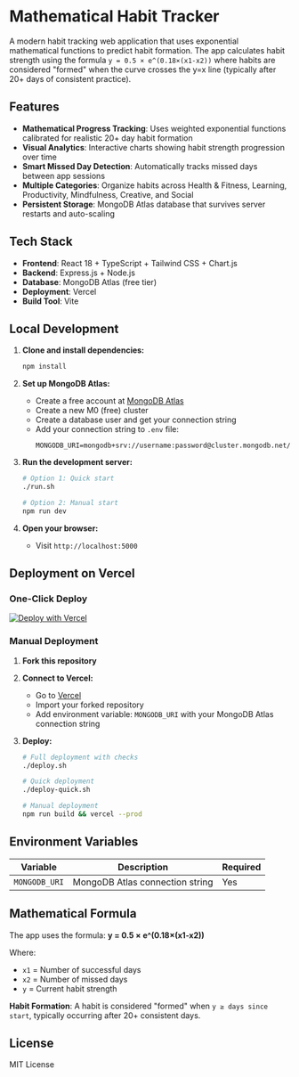 # Mathematical Habit Tracker

A modern habit tracking web application that uses exponential mathematical functions to predict habit formation. The app calculates habit strength using the formula `y = 0.5 × e^(0.18×(x1-x2))` where habits are considered "formed" when the curve crosses the y=x line (typically after 20+ days of consistent practice).

## Features

- **Mathematical Progress Tracking**: Uses weighted exponential functions calibrated for realistic 20+ day habit formation
- **Visual Analytics**: Interactive charts showing habit strength progression over time
- **Smart Missed Day Detection**: Automatically tracks missed days between app sessions
- **Multiple Categories**: Organize habits across Health & Fitness, Learning, Productivity, Mindfulness, Creative, and Social
- **Persistent Storage**: MongoDB Atlas database that survives server restarts and auto-scaling

## Tech Stack

- **Frontend**: React 18 + TypeScript + Tailwind CSS + Chart.js
- **Backend**: Express.js + Node.js
- **Database**: MongoDB Atlas (free tier)
- **Deployment**: Vercel
- **Build Tool**: Vite

## Local Development

1. **Clone and install dependencies:**
   ```bash
   npm install
   ```

2. **Set up MongoDB Atlas:**
   - Create a free account at [MongoDB Atlas](https://cloud.mongodb.com)
   - Create a new M0 (free) cluster
   - Create a database user and get your connection string
   - Add your connection string to `.env` file:
     ```
     MONGODB_URI=mongodb+srv://username:password@cluster.mongodb.net/habitsdb
     ```

3. **Run the development server:**
   ```bash
   # Option 1: Quick start
   ./run.sh
   
   # Option 2: Manual start
   npm run dev
   ```

4. **Open your browser:**
   - Visit `http://localhost:5000`

## Deployment on Vercel

### One-Click Deploy

[![Deploy with Vercel](https://vercel.com/button)](https://vercel.com/new/clone?repository-url=https://github.com/your-username/habit-tracker&env=MONGODB_URI&envDescription=MongoDB%20Atlas%20connection%20string&envLink=https://docs.mongodb.com/atlas/getting-started/)

### Manual Deployment

1. **Fork this repository**

2. **Connect to Vercel:**
   - Go to [Vercel](https://vercel.com)
   - Import your forked repository
   - Add environment variable: `MONGODB_URI` with your MongoDB Atlas connection string

3. **Deploy:**
   ```bash
   # Full deployment with checks
   ./deploy.sh
   
   # Quick deployment
   ./deploy-quick.sh
   
   # Manual deployment
   npm run build && vercel --prod
   ```

## Environment Variables

| Variable | Description | Required |
|----------|-------------|----------|
| `MONGODB_URI` | MongoDB Atlas connection string | Yes |

## Mathematical Formula

The app uses the formula: **y = 0.5 × e^(0.18×(x1-x2))**

Where:
- `x1` = Number of successful days
- `x2` = Number of missed days
- `y` = Current habit strength

**Habit Formation**: A habit is considered "formed" when `y ≥ days since start`, typically occurring after 20+ consistent days.

## License

MIT License